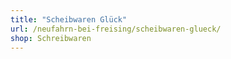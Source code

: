 ```yaml
---
title: "Scheibwaren Glück"
url: /neufahrn-bei-freising/scheibwaren-glueck/
shop: Schreibwaren
---
```

